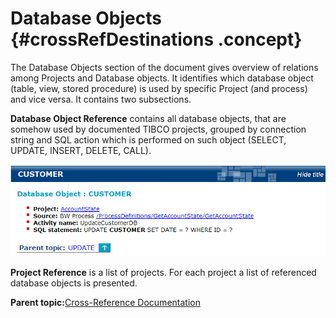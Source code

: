 # Database Objects {#crossRefDestinations .concept}

The Database Objects section of the document gives overview of relations among Projects and Database objects. It identifies which database object \(table, view, stored procedure\) is used by specific Project \(and process\) and vice versa. It contains two subsections.

**Database Object Reference** contains all database objects, that are somehow used by documented TIBCO projects, grouped by connection string and SQL action which is performed on such object \(SELECT, UPDATE, INSERT, DELETE, CALL\).

![destination detail example](img/databaseObjectCustomer.png "Example of database table : Customer")

**Project Reference** is a list of projects. For each project a list of referenced database objects is presented.

**Parent topic:**[Cross-Reference Documentation](../../../modules/falcon/output/crossRefDoc.md)

